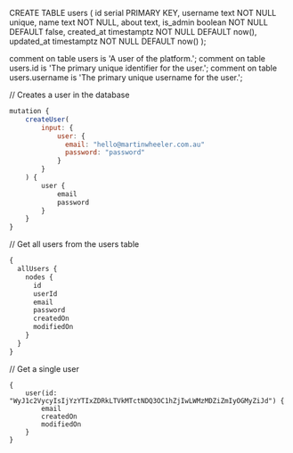 CREATE TABLE users (
id serial PRIMARY KEY,
username text NOT NULL unique,
name text NOT NULL,
about text,
is_admin boolean NOT NULL DEFAULT false,
created_at timestamptz NOT NULL DEFAULT now(),
updated_at timestamptz NOT NULL DEFAULT now()
);

comment on table users is 'A user of the platform.';
comment on table users.id is 'The primary unique identifier for the user.';
comment on table users.username is 'The primary unique username for the user.';

// Creates a user in the database

```js
mutation {
    createUser(
        input: {
            user: {
              email: "hello@martinwheeler.com.au"
              password: "password"
            }
        }
    ) {
        user {
            email
            password
        }
    }
}
```

// Get all users from the users table

```js
{
  allUsers {
    nodes {
      id
      userId
      email
      password
      createdOn
      modifiedOn
    }
  }
}
```

// Get a single user

```
{
    user(id: "WyJ1c2VycyIsIjYzYTIxZDRkLTVkMTctNDQ3OC1hZjIwLWMzMDZiZmIyOGMyZiJd") {
        email
        createdOn
        modifiedOn
    }
}
```

